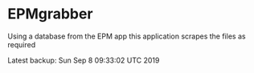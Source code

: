# EPMgrabber
Using a database from the EPM app this application scrapes the files as required


Latest backup: Sun Sep 8 09:33:02 UTC 2019
